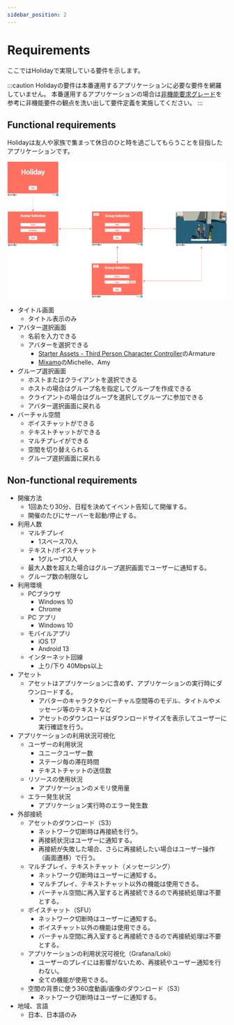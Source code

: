 ```yaml
---
sidebar_position: 2
---
```


# Requirements

ここではHolidayで実現している要件を示します。

:::caution
Holidayの要件は本番運用するアプリケーションに必要な要件を網羅していません。
本番運用するアプリケーションの場合は[非機能要求グレード](https://www.ipa.go.jp/sec/softwareengineering/std/ent03-b.html)を参考に非機能要件の観点を洗い出して要件定義を実施してください。
:::

## Functional requirements

Holidayは友人や家族で集まって休日のひと時を過ごしてもらうことを目指したアプリケーションです。

![holiday](../img/holiday.png)

- タイトル画面
  - タイトル表示のみ
- アバター選択画面
  - 名前を入力できる
  - アバターを選択できる
    - [Starter Assets - Third Person Character Controller](https://assetstore.unity.com/packages/essentials/starter-assets-third-person-character-controller-196526)のArmature
    - [Mixamo](https://www.mixamo.com)のMichelle、Amy
- グループ選択画面
  - ホストまたはクライアントを選択できる
  - ホストの場合はグループ名を指定してグループを作成できる
  - クライアントの場合はグループを選択してグループに参加できる
  - アバター選択画面に戻れる
- バーチャル空間
  - ボイスチャットができる
  - テキストチャットができる
  - マルチプレイができる
  - 空間を切り替えられる
  - グループ選択画面に戻れる

## Non-functional requirements

- 開催方法
  - 1回あたり30分、日程を決めてイベント告知して開催する。
  - 開催のたびにサーバーを起動/停止する。
- 利用人数
  - マルチプレイ
    - 1スペース70人
  - テキスト/ボイスチャット
    - 1グループ10人
  - 最大人数を超えた場合はグループ選択画面でユーザーに通知する。
  - グループ数の制限なし
- 利用環境
  - PCブラウザ
    - Windows 10
    - Chrome
  - PC アプリ
    - Windows 10
  - モバイルアプリ
    - iOS 17
    - Android 13
  - インターネット回線
    - 上り/下り 40Mbps以上
- アセット
  - アセットはアプリケーションに含めず、アプリケーションの実行時にダウンロードする。
    - アバターのキャラクタやバーチャル空間等のモデル、タイトルやメッセージ等のテキストなど
    - アセットのダウンロードはダウンロードサイズを表示してユーザーに実行確認を行う。
- アプリケーションの利用状況可視化
  - ユーザーの利用状況
    - ユニークユーザー数
    - ステージ毎の滞在時間
    - テキストチャットの送信数
  - リソースの使用状況
    - アプリケーションのメモリ使用量
  - エラー発生状況
    - アプリケーション実行時のエラー発生数
- 外部接続
  - アセットのダウンロード（S3）
    - ネットワーク切断時は再接続を行う。
    - 再接続状況はユーザーに通知する。
    - 再接続が失敗した場合、さらに再接続したい場合はユーザー操作（画面遷移）で行う。
  - マルチプレイ、テキストチャット（メッセージング）
    - ネットワーク切断時はユーザーに通知する。
    - マルチプレイ、テキストチャット以外の機能は使用できる。
    - バーチャル空間に再入室すると再接続できるので再接続処理は不要とする。
  - ボイスチャット（SFU）
    - ネットワーク切断時はユーザーに通知する。
    - ボイスチャット以外の機能は使用できる。
    - バーチャル空間に再入室すると再接続できるので再接続処理は不要とする。
  - アプリケーションの利用状況可視化（Grafana/Loki）
    - ユーザーのプレイには影響がないため、再接続やユーザー通知を行わない。
    - 全ての機能が使用できる。
  - 空間の背景に使う360度動画/画像のダウンロード（S3）
    - ネットワーク切断時はユーザーに通知する。
- 地域、言語
  - 日本、日本語のみ
